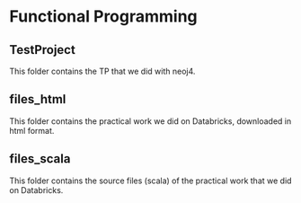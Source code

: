 # Functional Programming

## TestProject

This folder contains the TP that we did with neoj4.

## files_html

This folder contains the practical work we did on Databricks, downloaded in html format.

## files_scala

This folder contains the source files (scala) of the practical work that we did on Databricks.
